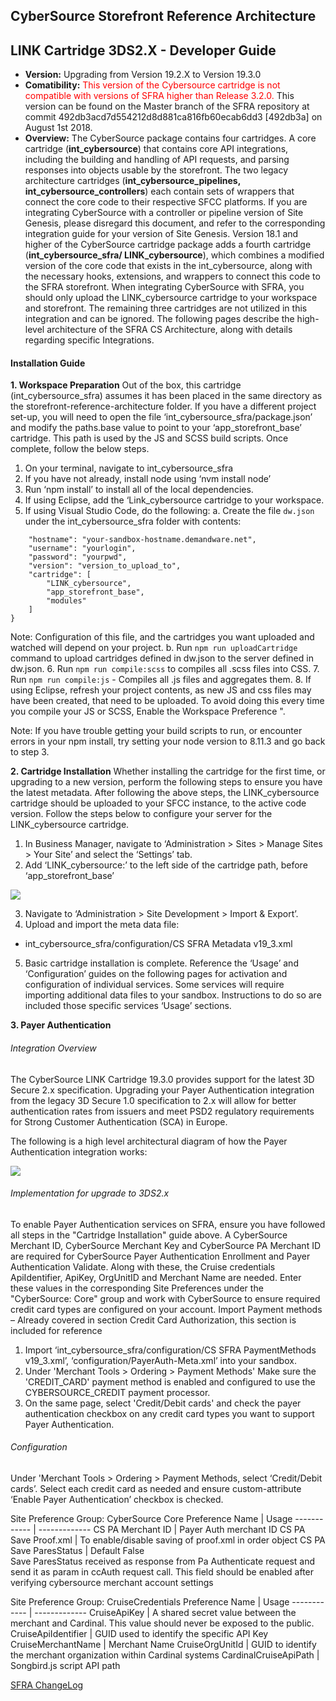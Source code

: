 ## CyberSource Storefront Reference Architecture  ##
## LINK Cartridge 3DS2.X - Developer Guide ##

* **Version:** Upgrading from Version 19.2.X to Version 19.3.0
* **Comatibility:** <span style="color:red">This version of the Cybersource cartridge is not compatible with versions of SFRA higher than Release 3.2.0.  </span>
This version can be found on the Master branch of the SFRA repository at commit 492db3acd7d554212d8d881ca816fb60ecab6dd3 [492db3a] on August 1st  2018.
* **Overview:** The CyberSource package contains four cartridges.  A core cartridge (**int_cybersource**) that contains core API integrations, including the building and handling of API requests, and parsing responses into objects usable by the storefront.  The two legacy architecture cartridges (**int_cybersource_pipelines, int_cybersource_controllers**) each contain sets of wrappers that connect the core code to their respective SFCC platforms.  If you are integrating CyberSource with a controller or pipeline version of Site Genesis, please disregard this document, and refer to the corresponding integration guide for your version of Site Genesis.
Version 18.1 and higher of the CyberSource cartridge package adds a fourth cartridge (**int_cybersource_sfra/ LINK_cybersource**), which combines a modified version of the core code that exists in the int_cybersource, along with the necessary hooks, extensions, and wrappers to connect this code to the SFRA storefront.  When integrating CyberSource with SFRA, you should only upload the LINK_cybersource cartridge to your workspace and storefront.  The remaining three cartridges are not utilized in this integration and can be ignored.  The following pages describe the high-level architecture of the SFRA CS Architecture, along with details regarding specific Integrations.

#### Installation Guide ####

**1. Workspace Preparation**
Out of the box, this cartridge (int_cybersource_sfra) assumes it has been placed in the same directory as the storefront-reference-architecture folder.  If you have a different project set-up, you will need to open the file ‘int_cybersource_sfra/package.json’ and modify the paths.base value to point to your ‘app_storefront_base’ cartridge.  This path is used by the JS and SCSS build scripts.  Once complete, follow the below steps.

1.	On your terminal, navigate to int_cybersource_sfra
2.	If you have not already, install node using ‘nvm install node’
3.	Run ‘npm install’ to install all of the local dependencies.
4.	If using Eclipse, add the ‘Link_cybersource cartridge to your workspace.
5.	If using Visual Studio Code, do the following:
a.	Create the file `dw.json` under the int_cybersource_sfra folder with contents:
```{
    "hostname": "your-sandbox-hostname.demandware.net",
    "username": "yourlogin",
    "password": "yourpwd",
    "version": "version_to_upload_to",
    "cartridge": [
        "LINK_cybersource",
        "app_storefront_base",
        "modules"
    ]
}
```
Note: Configuration of this file, and the cartridges you want uploaded and watched will depend on your project.
b.	Run `npm run uploadCartridge` command to upload cartridges defined in dw.json to the server defined in dw.json.
6.	Run `npm run compile:scss` to compiles all .scss files into CSS.
7.	Run `npm run compile:js` - Compiles all .js files and aggregates them.
8.	If using Eclipse, refresh your project contents, as new JS and css files may have been created, that need to be uploaded.  To avoid doing this every time you compile your JS or SCSS, Enable the Workspace Preference ".

Note: If you have trouble getting your build scripts to run, or encounter errors in your npm install, try setting your node version to 8.11.3 and go back to step 3.

**2. Cartridge Installation**
Whether installing the cartridge for the first time, or upgrading to a new version, perform the following steps to ensure you have the latest metadata.
After following the above steps, the LINK_cybersource cartridge should be uploaded to your SFCC instance, to the active code version.  Follow the steps below to configure your server for the LINK_cybersource cartridge.
1.	In Business Manager, navigate to ‘Administration >  Sites >  Manage Sites > Your Site’ and select the ‘Settings’ tab.  
2.	Add ‘LINK_cybersource:’ to the left side of the cartridge path, before ‘app_storefront_base’

![](CyberSource/documentation/markdown/Images/3DS2.x_Dev_Guide_for_SFRA_1.png)

3.	Navigate to ‘Administration >  Site Development >  Import & Export’.
4.	Upload and import the meta data file:
- int_cybersource_sfra/configuration/CS SFRA Metadata v19_3.xml
5.	Basic cartridge installation is complete.  Reference the ‘Usage’ and ‘Configuration’ guides on the following pages for activation and configuration of individual services.  Some services will require importing additional data files to your sandbox.  Instructions to do so are included those specific services ‘Usage’ sections.

**3. Payer Authentication**
###### Integration Overview ######
The CyberSource LINK Cartridge 19.3.0 provides support for the latest 3D Secure 2.x specification.  Upgrading your Payer Authentication integration from the legacy 3D Secure 1.0 specification to 2.x will allow for better authentication rates from issuers and meet PSD2 regulatory requirements for Strong Customer Authentication (SCA) in Europe.

The following is a high level architectural diagram of how the Payer Authentication integration works:

![](CyberSource/documentation/markdown/Images/3DS2.x_Dev_Guide_for_SFRA_2.png)

###### Implementation for upgrade to 3DS2.x ######
To enable Payer Authentication services on SFRA, ensure you have followed all steps in the "Cartridge Installation" guide above.  A CyberSource Merchant ID, CyberSource Merchant Key and CyberSource PA Merchant ID are required for CyberSource Payer Authentication Enrollment and Payer Authentication Validate. Along with these, the Cruise credentials ApiIdentifier, ApiKey, OrgUnitID and Merchant Name are needed.   Enter these values in the corresponding Site Preferences under the "CyberSource: Core" group and work with CyberSource to ensure required credit card types are configured on your account.
Import Payment methods – Already covered in section Credit Card Authorization, this section is included for reference
1.	Import ‘int_cybersource_sfra/configuration/CS SFRA PaymentMethods v19_3.xml’, ‘configuration/PayerAuth-Meta.xml’ into your sandbox.
2.	Under 'Merchant Tools >  Ordering >  Payment Methods' Make sure the 'CREDIT_CARD' payment method is enabled and configured to use the CYBERSOURCE_CREDIT payment processor.
3.	On the same page, select 'Credit/Debit cards' and check the payer authentication checkbox on any credit card types you want to support Payer Authentication.

###### Configuration ######
Under 'Merchant Tools > Ordering >  Payment Methods, select ‘Credit/Debit cards’. Select each credit card as needed and ensure custom-attribute ‘Enable Payer Authentication’ checkbox is checked.

Site Preference Group: CyberSource Core
Preference Name | Usage
------------ | -------------
CS PA Merchant ID | Payer Auth merchant ID
CS PA Save Proof.xml | To enable/disable saving of proof.xml in order object
CS PA Save ParesStatus | Default False <br> Save ParesStatus received as response from Pa Authenticate request and send it as param in ccAuth request call. This field should be enabled after verifying cybersource merchant account settings

Site Preference Group: CruiseCredentials
Preference Name | Usage
------------ | -------------
CruiseApiKey | A shared secret value between the merchant and Cardinal. This value should never be exposed to the public.
CruiseApiIdentifier | GUID used to identify the specific API Key
CruiseMerchantName | Merchant Name
CruiseOrgUnitId | GUID to identify the merchant organization within Cardinal systems
CardinalCruiseApiPath | Songbird.js script API path

[SFRA ChangeLog](CyberSource/documentation/markdown/SFRA-ChangeLog.xlsx)


